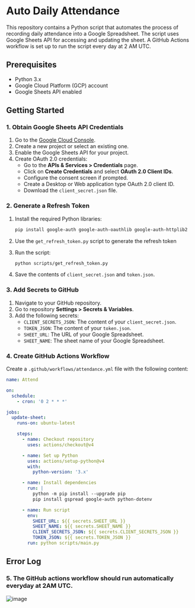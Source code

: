 # Auto Daily Attendance

This repository contains a Python script that automates the process of recording daily attendance into a Google Spreadsheet. The script uses Google Sheets API for accessing and updating the sheet. A GitHub Actions workflow is set up to run the script every day at 2 AM UTC.

## Prerequisites

- Python 3.x
- Google Cloud Platform (GCP) account
- Google Sheets API enabled

## Getting Started

### 1. Obtain Google Sheets API Credentials

1. Go to the [Google Cloud Console](https://console.cloud.google.com/).
2. Create a new project or select an existing one.
3. Enable the Google Sheets API for your project.
4. Create OAuth 2.0 credentials:
    - Go to the **APIs & Services > Credentials** page.
    - Click on **Create Credentials** and select **OAuth 2.0 Client IDs**.
    - Configure the consent screen if prompted.
    - Create a Desktop or Web application type OAuth 2.0 client ID.
    - Download the `client_secret.json` file.

### 2. Generate a Refresh Token

1. Install the required Python libraries:
    ```bash
    pip install google-auth google-auth-oauthlib google-auth-httplib2
    ```

2. Use the `get_refresh_token.py` script to generate the refresh token

3. Run the script:
    ```bash
    python scripts/get_refresh_token.py
    ```

4. Save the contents of `client_secret.json` and `token.json`.

### 3. Add Secrets to GitHub

1. Navigate to your GitHub repository.
2. Go to repository **Settings > Secrets & Variables**.
3. Add the following secrets:
    - `CLIENT_SECRETS_JSON`: The content of your `client_secret.json`.
    - `TOKEN_JSON`: The content of your `token.json`.
    - `SHEET_URL`: The URL of your Google Spreadsheet.
    - `SHEET_NAME`: The sheet name of your Google Spreadsheet.

### 4. Create GitHub Actions Workflow

Create a `.github/workflows/attendance.yml` file with the following content:

```yaml
name: Attend

on:
  schedule:
    - cron: '0 2 * * *'

jobs:
  update-sheet:
    runs-on: ubuntu-latest

    steps:
      - name: Checkout repository
        uses: actions/checkout@v4

      - name: Set up Python
        uses: actions/setup-python@v4
        with:
          python-version: '3.x'

      - name: Install dependencies
        run: |
          python -m pip install --upgrade pip
          pip install gspread google-auth python-dotenv

      - name: Run script
        env:
          SHEET_URL: ${{ secrets.SHEET_URL }}
          SHEET_NAME: ${{ secrets.SHEET_NAME }}
          CLIENT_SECRETS_JSON: ${{ secrets.CLIENT_SECRETS_JSON }}
          TOKEN_JSON: ${{ secrets.TOKEN_JSON }}
        run: python scripts/main.py
```

## Error Log

### 5. The GitHub actions workflow should run automatically everyday at 2AM UTC.

![image](https://github.com/user-attachments/assets/3a797c61-208b-4f73-9b77-896a9f756471)
